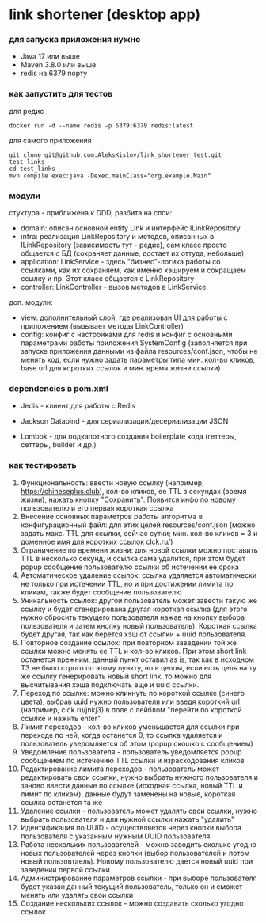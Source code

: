 # link shortener (desktop app)

### для запуска приложения нужно

- Java 17 или выше
- Maven 3.8.0 или выше
- redis на 6379 порту


### как запустить для тестов

для редис
```shell
docker run -d --name redis -p 6379:6379 redis:latest
```

для самого приложения
```shell
git clone git@github.com:AleksKislov/link_shortener_test.git test_links
cd test_links
mvn compile exec:java -Dexec.mainClass="org.example.Main"
```

### модули

стуктура - приближена к DDD, разбита на слои:

- domain: описан основной entity Link и интерфейс ILinkRepository
- infra: реализация LinkRepository и методов, описанных в ILinkRepository (зависимость тут - редис), сам класс просто общается с БД (сохраняет данные, достает их оттуда, небольше)
- application: LinkService - здесь "бизнес"-логика работы со ссылками, как их сохраняем, как именно хэшируем и сокращаем ссылку и пр. Этот класс общается с LinkRepository
- controller: LinkController - вызов методов в LinkService

доп. модули:
- view: дополнительный слой, где реализован UI для работы с приложением (вызывает методы LinkController)
- config: конфиг с настройками для redis и конфиг с основными параметрами работы приложения SystemConfig (заполняется при запуске приложения данными из файла resources/conf.json, чтобы не менять код, если нужно задать параметры типа мин. кол-во кликов, base url для коротких ссылок и мин. время жизни ссылки)

### dependencies в pom.xml

- Jedis - клиент для работы с Redis

- Jackson Databind - для сериализации/десериализации JSON

- Lombok - для подкапотного создания boilerplate кода (геттеры, сеттеры, builder и др.)

### как тестировать 

1. Функциональность: ввести новую ссылку (например, https://chineseplus.club), кол-во кликов, ее TTL в секундах (время жизни), нажать кнопку "Сохранить". Появится инфо по новому пользователю и его первая короткая ссылка
2. Внесение основных параметров работы алгоритма в конфигурационный файл: для этих целей resources/conf.json (можно задать макс. TTL для ссылки, сейчас сутки; мин. кол-во кликов = 3 и доменное имя для коротких ссылок clck.ru/)
3. Ограничение по времени жизни: для новой ссылки можно поставить TTL в несколько секунд, и ссылка сама удалится, при этом будет popup сообщение пользователю ссылки об истечении ее срока
4. Автоматическое удаление ссылок: ссылка удаляется автоматически не только при истечении TTL, но и при достижении лимита по кликам, также будет сообщение пользователю
5. Уникальность ссылок: другой пользователь может завести такую же ссылку и будет сгенерирована другая короткая ссылка (для этого нужно сбросить текущего пользователя нажав на кнопку выбора пользователя и затем кнопку новый пользователь). Короткая ссылка будет другая, так как берется хэш от ссылки + uuid пользователя.
6. Повторное создание ссылок: при повторном заведении той же ссылки можно менять ее TTL и кол-во кликов. При этом short link останется прежним, данный пункт оставил as is, так как в исходном ТЗ не было строго по этому пункту, но в целом, если есть цель на ту же ссылку генерировать новый short link, то можно для высчитывания хэша подключать еще и uuid ссылки.
7. Переход по ссылке: можно кликнуть по короткой ссылке (синего цвета), выбрав uuid нужно пользователя или введя короткий url (например, clck.ru/jnkj3) в поле с лейблом "перейти по короткой ссылке и нажить enter"
8. Лимит переходов - кол-во кликов уменьшается для ссылки при переходе по ней, когда останется 0, то ссылка удаляется и пользователь уведомляется об этом (popup окошко с сообщением)
9. Уведомление пользователя - пользователь уведомляется popup сообщением по истечению TTL ссылки и израсходования кликов
10. Редактирование лимита переходов - пользователь может редактировать свои ссылки, нужно выбрать нужного пользователя и заново ввести данные по ссылке (исходная ссылка, новый TTL и лимит по кликам), данные будут заменены на новые, короткая ссылка останется та же
11. Удаление ссылки - пользователь может удалять свои ссылки, нужно выбрать пользователя и для нужной ссылки нажать "удалить"
12. Идентификация по UUID - осуществляется через кнопки выбора пользователя с указанным нужным UUID пользователя
13. Работа нескольких пользователей - можно заводить сколько угодно новых пользователей через кнопки (выбор пользователей и потом новый пользовтаель). Новому пользователю дается новый uuid при заведении первой ссылки
14. Администрирование параметров ссылки - при выборе пользователя будет указан данный текущий пользователь, только он и сможет менять или удалять свои ссылки
15. Создание нескольких ссылок - можно создавать сколько угодно ссылок